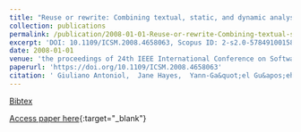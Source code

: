 ```yaml
---
title: "Reuse or rewrite: Combining textual, static, and dynamic analyses to assess the cost of keeping a system up-to-date"
collection: publications
permalink: /publication/2008-01-01-Reuse-or-rewrite-Combining-textual-static-and-dynamic-analyses-to-assess-the-cost-of-keeping-a-system-up-to-date
excerpt: 'DOI: 10.1109/ICSM.2008.4658063, Scopus ID: 2-s2.0-57849100158, Cited by: 7'
date: 2008-01-01
venue: 'the proceedings of 24th IEEE International Conference on Software Maintenance (ICSM 2008), September 28 - October 4, 2008, Beijing, China'
paperurl: 'https://doi.org/10.1109/ICSM.2008.4658063'
citation: ' Giuliano Antoniol,  Jane Hayes,  Yann-Ga&quot;el Gu&apos;eh&apos;eneuc,  Massimiliano Di Penta, &quot;Reuse or rewrite: Combining textual, static, and dynamic analyses to assess the cost of keeping a system up-to-date.&quot; the proceedings of 24th IEEE International Conference on Software Maintenance (ICSM 2008), September 28 - October 4, 2008, Beijing, China, 2008.'
---
```

[Bibtex](https://dblp.org/rec/bib/conf/icsm/AntoniolHGP08)

[Access paper here](https://doi.org/10.1109/ICSM.2008.4658063){:target="_blank"}
